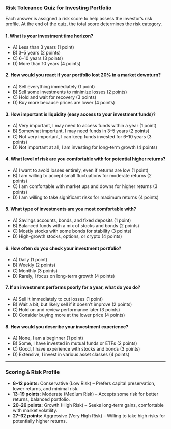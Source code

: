 ### **Risk Tolerance Quiz for Investing Portfolio**  
Each answer is assigned a risk score to help assess the investor’s risk profile. At the end of the quiz, the total score determines the risk category.

#### **1. What is your investment time horizon?**  
   - A) Less than 3 years (1 point)  
   - B) 3–5 years (2 points)  
   - C) 6–10 years (3 points)  
   - D) More than 10 years (4 points)  

#### **2. How would you react if your portfolio lost 20% in a market downturn?**  
   - A) Sell everything immediately (1 point)  
   - B) Sell some investments to minimize losses (2 points)  
   - C) Hold and wait for recovery (3 points)  
   - D) Buy more because prices are lower (4 points)  

#### **3. How important is liquidity (easy access to your investment funds)?**  
   - A) Very important, I may need to access funds within a year (1 point)  
   - B) Somewhat important, I may need funds in 3–5 years (2 points)  
   - C) Not very important, I can keep funds invested for 6–10 years (3 points)  
   - D) Not important at all, I am investing for long-term growth (4 points)  

#### **4. What level of risk are you comfortable with for potential higher returns?**  
   - A) I want to avoid losses entirely, even if returns are low (1 point)  
   - B) I am willing to accept small fluctuations for moderate returns (2 points)  
   - C) I am comfortable with market ups and downs for higher returns (3 points)  
   - D) I am willing to take significant risks for maximum returns (4 points)  

#### **5. What type of investments are you most comfortable with?**  
   - A) Savings accounts, bonds, and fixed deposits (1 point)  
   - B) Balanced funds with a mix of stocks and bonds (2 points)  
   - C) Mostly stocks with some bonds for stability (3 points)  
   - D) High-growth stocks, options, or crypto (4 points)  

#### **6. How often do you check your investment portfolio?**  
   - A) Daily (1 point)  
   - B) Weekly (2 points)  
   - C) Monthly (3 points)  
   - D) Rarely, I focus on long-term growth (4 points)  

#### **7. If an investment performs poorly for a year, what do you do?**  
   - A) Sell it immediately to cut losses (1 point)  
   - B) Wait a bit, but likely sell if it doesn’t improve (2 points)  
   - C) Hold on and review performance later (3 points)  
   - D) Consider buying more at the lower price (4 points)  

#### **8. How would you describe your investment experience?**  
   - A) None, I am a beginner (1 point)  
   - B) Some, I have invested in mutual funds or ETFs (2 points)  
   - C) Good, I have experience with stocks and bonds (3 points)  
   - D) Extensive, I invest in various asset classes (4 points)  

---

### **Scoring & Risk Profile**  
- **8–12 points:** Conservative (Low Risk) – Prefers capital preservation, lower returns, and minimal risk.  
- **13–19 points:** Moderate (Medium Risk) – Accepts some risk for better returns, balanced portfolio.  
- **20–26 points:** Growth (High Risk) – Seeks long-term gains, comfortable with market volatility.  
- **27–32 points:** Aggressive (Very High Risk) – Willing to take high risks for potentially higher returns.  